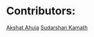 # Contributors: 
[Akshat Ahuja](https://www.github.com/akshatah33)
[Sudarshan Kamath](https://github.com/sudz123)
